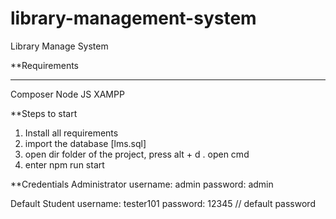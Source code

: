 # library-management-system
Library Manage System

**Requirements
***
Composer
Node JS 
XAMPP

**Steps to start

1. Install all requirements
2. import the database [lms.sql]
3. open dir folder of the project, press alt + d . open cmd
4. enter npm run start


**Credentials
Administrator
username: admin
password: admin

Default Student
username: tester101
password: 12345 // default password